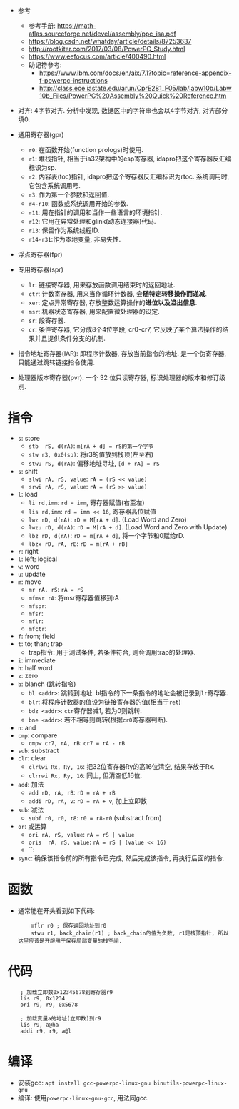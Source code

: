 * 参考
    * 参考手册: https://math-atlas.sourceforge.net/devel/assembly/ppc_isa.pdf
    * https://blog.csdn.net/whatday/article/details/87253637
    * http://rootkiter.com/2017/03/08/PowerPC_Study.html
    * https://www.eefocus.com/article/400490.html
    * 助记符参考:
        * https://www.ibm.com/docs/en/aix/7.1?topic=reference-appendix-f-powerpc-instructions
        * http://class.ece.iastate.edu/arun/CprE281_F05/lab/labw10b/Labw10b_Files/PowerPC%20Assembly%20Quick%20Reference.htm

* 对齐: 4字节对齐. 分析中发现, 数据区中的字符串也会以4字节对齐, 对齐部分填0. 

* 通用寄存器(gpr)
    * `r0`: 在函数开始(function prologs)时使用. 
    * `r1`: 堆栈指针, 相当于ia32架构中的esp寄存器, idapro把这个寄存器反汇编标识为sp. 
    * `r2`: 内容表(toc)指针, idapro把这个寄存器反汇编标识为rtoc. 系统调用时, 它包含系统调用号. 
    * `r3`: 作为第一个参数和返回值. 
    * `r4-r10`: 函数或系统调用开始的参数. 
    * `r11`: 用在指针的调用和当作一些语言的环境指针. 
    * `r12`: 它用在异常处理和glink(动态连接器)代码. 
    * `r13`: 保留作为系统线程ID. 
    * `r14-r31`:作为本地变量, 非易失性. 
* 浮点寄存器(fpr)
* 专用寄存器(spr)
    * `lr`: 链接寄存器, 用来存放函数调用结束时的返回地址. 
    * `ctr`: 计数寄存器, 用来当作循环计数器, 会**随特定转移操作而递减**. 
    * `xer`: 定点异常寄存器, 存放整数运算操作的**进位以及溢出信息**. 
    * `msr`: 机器状态寄存器, 用来配置微处理器的设定. 
    * `sr`: 段寄存器. 
    * `cr`: 条件寄存器, 它分成8个4位字段, cr0-cr7, 它反映了某个算法操作的结果并且提供条件分支的机制. 
* 指令地址寄存器(IAR): 即程序计数器, 存放当前指令的地址. 是一个伪寄存器, 只能通过跳转链接指令使用. 
* 处理器版本寄存器(pvr): 一个 32 位只读寄存器, 标识处理器的版本和修订级别. 

# 指令
* `s`: store
    * `stb  rS, d(rA)`: `m[rA + d] = rS的第一个字节`
    * `stw r3, 0x0(sp)`: 将r3的值放到栈顶(左至右)
    * `stwu rS, d(rA)`: 偏移地址寻址, `[d + rA] = rS`
* `s`: shift
    * `slwi rA, rS, value`: `rA = (rS << value)`
    * `srwi rA, rS, value`: `rA = (rS >> value)`
* `l`: load
    * `li rd,imm`: `rd = imm`, 寄存器赋值(右至左)
    * `lis rd,imm`: `rd = imm << 16`, 寄存器高位赋值
    * `lwz rD, d(rA)`: `rD = M[rA + d]`. (Load Word and Zero)
    * `lwzu rD, d(rA)`: `rD = M[rA + d]`. (Load Word and Zero with Update)
    * `lbz rD, d(rA)`: `rD = m[rA + d]`, 将一个字节和0赋给rD. 
    * `lbzx rD, rA, rB`: `rD = m[rA + rB]`
* `r`: right
* `l`: left; logical
* `w`: word
* `u`: update
* `m`: move
    * `mr rA, rS`: `rA = rS`
    * `mfmsr rA`: 将msr寄存器值移到rA
    * `mfspr`: 
    * `mfsr`: 
    * `mflr`: 
    * `mfctr`: 
* `f`: from; field
* `t`: to; than; trap
    * trap指令: 用于测试条件, 若条件符合, 则会调用trap的处理器. 
* `i`: immediate
* `h`: half word
* `z`: zero
* `b`: blanch (跳转指令)
    * `bl <addr>`: 跳转到地址. bl指令的下一条指令的地址会被记录到`lr`寄存器. 
    * `blr`: 将程序计数器的值设为链接寄存器的值(相当于`ret`)
    * `bdz <addr>`: `ctr`寄存器减1, 若为0则跳转. 
    * `bne <addr>`: 若不相等则跳转(根据`cr0`寄存器判断). 
* `n`: and
* `cmp`: compare
    * `cmpw cr7, rA, rB`: `cr7 = rA - rB`
* `sub`: substract
* `clr`: clear
    * `clrlwi Rx, Ry, 16`: 把32位寄存器Ry的高16位清空, 结果存放于Rx. 
    * `clrrwi Rx, Ry, 16`: 同上, 但清空低16位. 
* `add`: 加法
    * `add rD, rA, rB`: `rD = rA + rB`
    * `addi rD, rA, v`: `rD = rA + v`, 加上立即数
* `sub`: 减法
    * `subf r0, r0, r8`: `r0 = r8-r0` (substract from)
* `or`: 或运算
    * `ori rA, rS, value`: `rA = rS | value`
    * `oris  rA, rS, value`: `rA = rS | (value << 16)`
    * ``: 
* `sync`: 确保该指令前的所有指令已完成, 然后完成该指令, 再执行后面的指令. 

# 函数
* 通常能在开头看到如下代码: 
    ```x86asm
        mflr r0 ; 保存返回地址到r0
        stwu r1, back_chain(r1) ; back_chain的值为负数, r1是栈顶指针, 所以这里应该是开辟用于保存局部变量的栈空间. 
    ```

# 代码
```x86asm
    ; 加载立即数0x12345678到寄存器r9
    lis r9, 0x1234
    ori r9, r9, 0x5678

    ; 加载变量a的地址(立即数)到r9
    lis r9, a@ha
    addi r9, r9, a@l
```

# 编译
* 安装gcc: `apt install gcc-powerpc-linux-gnu binutils-powerpc-linux-gnu`
* 编译: 使用`powerpc-linux-gnu-gcc`, 用法同gcc. 